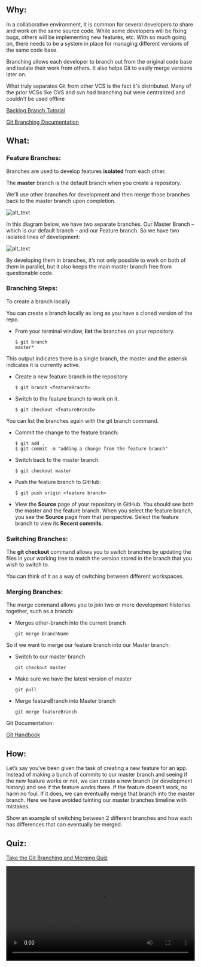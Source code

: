 ## Why:

In a collaborative environment, it is common for several developers to share and work on the same source code. While some developers will be fixing bugs, others will be implementing new features, etc. With so much going on, there needs to be a system in place for managing different versions of the same code base.

Branching allows each developer to branch out from the original code base and isolate their work from others. It also helps Git to easily merge versions later on.

What truly separates Git from other VCS is the fact it's distributed. Many of the prior VCSs like CVS and svn had branching but were centralized and couldn't be used offline

[Backlog Branch Tutorial](https://backlog.com/git-tutorial/using-branches/)

[Git Branching Documentation](https://git-scm.com/book/en/v2/Git-Branching-Branches-in-a-Nutshell)

## What:

### Feature Branches:

Branches are used to develop features **isolated** from each other.

The **master** branch is the default branch when you create a repository.

We'll use other branches for development and then merge those branches back to the master branch upon completion.

![alt_text](../assets/lectures/images/git/git-branching-and-merging1.png)

In this diagram below, we have two separate branches. Our Master Branch – which is our default branch – and our Feature branch. So we have two isolated lines of development:

![alt_text](../assets/lectures/images/git/git-branching-and-merging2.png)

By developing them in branches, it’s not only possible to work on both of them in parallel, but it also keeps the main master branch free from questionable code.

### Branching Steps:

To create a branch locally

You can create a branch locally as long as you have a cloned version of the repo.

- From your terminal window, **list** the branches on your repository.

  ```
  $ git branch
  master*
  ```

This output indicates there is a single branch, the master and the asterisk indicates it is currently active.

- Create a new feature branch in the repository

  `$ git branch <featureBranch>`

- Switch to the feature branch to work on it.

  `$ git checkout <featureBranch>`

You can list the branches again with the git branch command.

- Commit the change to the feature branch:

  ```
  $ git add .
  $ git commit -m "adding a change from the feature branch"
  ```

- Switch back to the master branch.

  `$ git checkout master`

- Push the feature branch to GitHub:

  `$ git push origin <feature branch>`

- View the **Source** page of your repository in GitHub. You should see both the master and the feature branch. When you select the feature branch, you see the **Source** page from that perspective. Select the feature branch to view its **Recent commits**.

### Switching Branches:

The **git checkout** command allows you to switch branches by updating the files in your working tree to match the version stored in the branch that you wish to switch to.

You can think of it as a way of switching between different workspaces.

### Merging Branches:

The merge command allows you to join two or more development histories together, such as a branch:

- Merges other-branch into the current branch

  `git merge branchName`

So if we want to merge our feature branch into our Master branch:

- Switch to our master branch

  `git checkout master`

- Make sure we have the latest version of master

  `git pull`

- Merge featureBranch into Master branch

  `git merge featureBranch`

Git Documentation:

[Git Handbook](https://git-scm.com/book/en/v2)

## How:

Let’s say you’ve been given the task of creating a new feature for an app. Instead of making a bunch of commits to our master branch and seeing if the new feature works or not, we can create a new branch (or development history) and see if the feature works there. If the feature doesn’t work, no harm no foul. If it does, we can eventually merge that branch into the master branch. Here we have avoided tainting our master branches timeline with mistakes.

Show an example of switching between 2 different branches and how each has differences that can eventually be merged.

## Quiz:

[Take the Git Branching and Merging Quiz](https://forms.gle/PukUudiDEdTrW2dY8)

<video width="100%" height="auto" controls>
  <source src="https://vimeo.com/470711832/17a657a350" type="video/mp4" />
</video>

